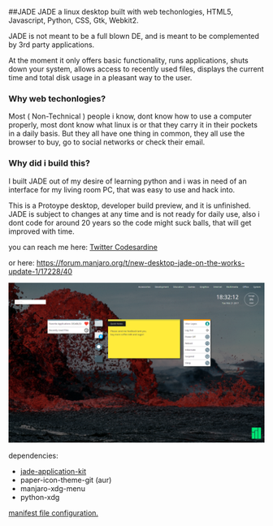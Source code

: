 ##JADE
JADE a linux desktop built with web techonlogies, HTML5, Javascript, Python, CSS, Gtk, Webkit2.

JADE is not meant to be a full blown DE, and is meant to be complemented by 3rd party applications.

At the moment it only offers basic functionality, runs applications, shuts down your system, allows access to recently used files, displays the current time and total disk usage in a pleasant way to the user. 

### Why web techonlogies?
Most ( Non-Technical ) people i know, dont know how to use a computer properly, most dont know what linux is or that they carry it in their pockets in a daily basis. But they all have one thing in common, they all use the browser to buy, go to social networks or check their email.

### Why did i build this?

I built JADE out of my desire of learning python and i was in need of an interface for my living room PC, that was easy to use and hack into.

This is a Protoype desktop, developer build preview, and it is unfinished. JADE is subject to changes at any time and is not ready for daily use, also i dont code for around 20 years so the code might suck balls, that will get improved with time.

you can reach me here:
[Twitter Codesardine](https://twitter.com/codesardine)

or here: https://forum.manjaro.org/t/new-desktop-jade-on-the-works-update-1/17228/40


![desktop](jade.png)


dependencies: 
* [jade-application-kit](https://github.com/codesardine/Jade-Application-Kit)
* paper-icon-theme-git (aur)
* manjaro-xdg-menu
* python-xdg

[manifest file configuration.](https://github.com/codesardine/Jade-Application-Kit/wiki/Application-manifest-file)


